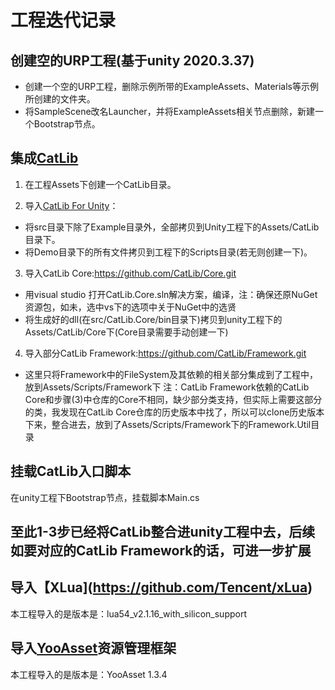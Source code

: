 # 工程迭代记录

## 创建空的URP工程(基于unity 2020.3.37)

* 创建一个空的URP工程，删除示例所带的ExampleAssets、Materials等示例所创建的文件夹。
* 将SampleScene改名Launcher，并将ExampleAssets相关节点删除，新建一个Bootstrap节点。

## 集成[CatLib](https://github.com/CatLib/CatLib)

1. 在工程Assets下创建一个CatLib目录。

2. 导入[CatLib For Unity](https://github.com/CatLib/CatLib.git)：
* 将src目录下除了Example目录外，全部拷贝到Unity工程下的Assets/CatLib目录下。
* 将Demo目录下的所有文件拷贝到工程下的Scripts目录(若无则创建一下)。

3. 导入CatLib Core:https://github.com/CatLib/Core.git
* 用visual studio 打开CatLib.Core.sln解决方案，编译，注：确保还原NuGet资源包，如未，选中vs下的选项中关于NuGet中的选贤
* 将生成好的dll(在src/CatLib.Core/bin目录下)拷贝到unity工程下的Assets/CatLib/Core下(Core目录需要手动创建一下)

4. 导入部分CatLib Framework:https://github.com/CatLib/Framework.git
* 这里只将Framework中的FileSystem及其依赖的相关部分集成到了工程中，放到Assets/Scripts/Framework下
注：CatLib Framework依赖的CatLib Core和步骤(3)中仓库的Core不相同，缺少部分类支持，但实际上需要这部分的类，我发现在CatLib Core仓库的历史版本中找了，所以可以clone历史版本下来，整合进去，放到了Assets/Scripts/Framework下的Framework.Util目录

## 挂载CatLib入口脚本

在unity工程下Bootstrap节点，挂载脚本Main.cs

## 至此1-3步已经将CatLib整合进unity工程中去，后续如要对应的CatLib Framework的话，可进一步扩展

## 导入【XLua](https://github.com/Tencent/xLua)

本工程导入的是版本是：lua54_v2.1.16_with_silicon_support

## 导入[YooAsset](https://github.com/tuyoogame/YooAsset)资源管理框架

本工程导入的是版本是：YooAsset 1.3.4